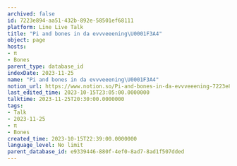```yaml
---
archived: false
id: 7223e894-aa51-432b-892e-58501ef68111
platform: Line Live Talk
title: "Pi and bones in da evvveeening\U0001F3A4"
object: page
hosts:
- π
- Bones
parent_type: database_id
indexDate: 2023-11-25
name: "Pi and bones in da evvveeening\U0001F3A4"
notion_url: https://www.notion.so/Pi-and-bones-in-da-evvveeening-7223e894aa51432b892e58501ef68111
last_edited_time: 2023-10-15T23:05:00.0000000
talktime: 2023-11-25T20:30:00.0000000
tags:
- Talk
- 2023-11-25
- π
- Bones
created_time: 2023-10-15T22:39:00.0000000
language_level: No limit
parent_database_id: e9339446-880f-4ef0-8ad7-8ad1f507dded
---
```



   
   
   
   

   
























